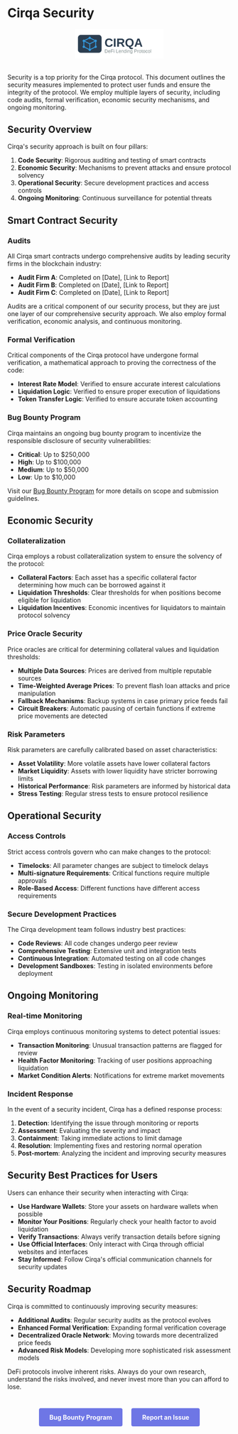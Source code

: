 # Cirqa Security

<div class="cirqa-logo-container" style="text-align: center; margin-bottom: 30px;">
  <img src="assets/images/logo.svg" alt="Cirqa Logo" style="max-width: 200px;">
</div>

<div class="cirqa-highlight">

Security is a top priority for the Cirqa protocol. This document outlines the security measures implemented to protect user funds and ensure the integrity of the protocol. We employ multiple layers of security, including code audits, formal verification, economic security mechanisms, and ongoing monitoring.

</div>

## Security Overview

Cirqa's security approach is built on four pillars:

1. **Code Security**: Rigorous auditing and testing of smart contracts
2. **Economic Security**: Mechanisms to prevent attacks and ensure protocol solvency
3. **Operational Security**: Secure development practices and access controls
4. **Ongoing Monitoring**: Continuous surveillance for potential threats

## Smart Contract Security

### Audits

All Cirqa smart contracts undergo comprehensive audits by leading security firms in the blockchain industry:

- **Audit Firm A**: Completed on [Date], [Link to Report]
- **Audit Firm B**: Completed on [Date], [Link to Report]
- **Audit Firm C**: Completed on [Date], [Link to Report]

<div class="cirqa-note">

Audits are a critical component of our security process, but they are just one layer of our comprehensive security approach. We also employ formal verification, economic analysis, and continuous monitoring.

</div>

### Formal Verification

Critical components of the Cirqa protocol have undergone formal verification, a mathematical approach to proving the correctness of the code:

- **Interest Rate Model**: Verified to ensure accurate interest calculations
- **Liquidation Logic**: Verified to ensure proper execution of liquidations
- **Token Transfer Logic**: Verified to ensure accurate token accounting

### Bug Bounty Program

Cirqa maintains an ongoing bug bounty program to incentivize the responsible disclosure of security vulnerabilities:

- **Critical**: Up to $250,000
- **High**: Up to $100,000
- **Medium**: Up to $50,000
- **Low**: Up to $10,000

Visit our [Bug Bounty Program](https://hackerone.com/cirqa) for more details on scope and submission guidelines.

## Economic Security

### Collateralization

Cirqa employs a robust collateralization system to ensure the solvency of the protocol:

- **Collateral Factors**: Each asset has a specific collateral factor determining how much can be borrowed against it
- **Liquidation Thresholds**: Clear thresholds for when positions become eligible for liquidation
- **Liquidation Incentives**: Economic incentives for liquidators to maintain protocol solvency

### Price Oracle Security

Price oracles are critical for determining collateral values and liquidation thresholds:

- **Multiple Data Sources**: Prices are derived from multiple reputable sources
- **Time-Weighted Average Prices**: To prevent flash loan attacks and price manipulation
- **Fallback Mechanisms**: Backup systems in case primary price feeds fail
- **Circuit Breakers**: Automatic pausing of certain functions if extreme price movements are detected

### Risk Parameters

Risk parameters are carefully calibrated based on asset characteristics:

- **Asset Volatility**: More volatile assets have lower collateral factors
- **Market Liquidity**: Assets with lower liquidity have stricter borrowing limits
- **Historical Performance**: Risk parameters are informed by historical data
- **Stress Testing**: Regular stress tests to ensure protocol resilience

## Operational Security

### Access Controls

Strict access controls govern who can make changes to the protocol:

- **Timelocks**: All parameter changes are subject to timelock delays
- **Multi-signature Requirements**: Critical functions require multiple approvals
- **Role-Based Access**: Different functions have different access requirements

### Secure Development Practices

The Cirqa development team follows industry best practices:

- **Code Reviews**: All code changes undergo peer review
- **Comprehensive Testing**: Extensive unit and integration tests
- **Continuous Integration**: Automated testing on all code changes
- **Development Sandboxes**: Testing in isolated environments before deployment

## Ongoing Monitoring

### Real-time Monitoring

Cirqa employs continuous monitoring systems to detect potential issues:

- **Transaction Monitoring**: Unusual transaction patterns are flagged for review
- **Health Factor Monitoring**: Tracking of user positions approaching liquidation
- **Market Condition Alerts**: Notifications for extreme market movements

### Incident Response

In the event of a security incident, Cirqa has a defined response process:

1. **Detection**: Identifying the issue through monitoring or reports
2. **Assessment**: Evaluating the severity and impact
3. **Containment**: Taking immediate actions to limit damage
4. **Resolution**: Implementing fixes and restoring normal operation
5. **Post-mortem**: Analyzing the incident and improving security measures

## Security Best Practices for Users

Users can enhance their security when interacting with Cirqa:

- **Use Hardware Wallets**: Store your assets on hardware wallets when possible
- **Monitor Your Positions**: Regularly check your health factor to avoid liquidation
- **Verify Transactions**: Always verify transaction details before signing
- **Use Official Interfaces**: Only interact with Cirqa through official websites and interfaces
- **Stay Informed**: Follow Cirqa's official communication channels for security updates

## Security Roadmap

Cirqa is committed to continuously improving security measures:

- **Additional Audits**: Regular security audits as the protocol evolves
- **Enhanced Formal Verification**: Expanding formal verification coverage
- **Decentralized Oracle Network**: Moving towards more decentralized price feeds
- **Advanced Risk Models**: Developing more sophisticated risk assessment models

<div class="cirqa-warning">

DeFi protocols involve inherent risks. Always do your own research, understand the risks involved, and never invest more than you can afford to lose.

</div>

<div class="cta-container" style="display: flex; justify-content: center; gap: 20px; margin-top: 40px;">
  <a href="https://hackerone.com/cirqa" class="cta-button" style="background-color: #6E76E5; color: white; padding: 12px 24px; border-radius: 4px; text-decoration: none; font-weight: bold;">Bug Bounty Program</a>
  <a href="https://discord.gg/cirqa" class="cta-button" style="background-color: #6E76E5; color: white; padding: 12px 24px; border-radius: 4px; text-decoration: none; font-weight: bold;">Report an Issue</a>
</div>